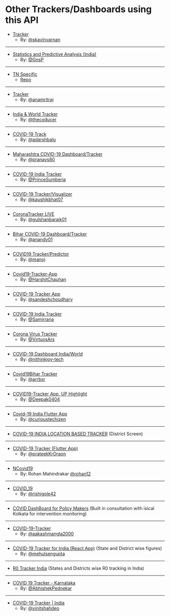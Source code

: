 # Other Trackers/Dashboards using this API

- [Tracker](https://covidstat.info/)
    - By: [@skavinvarnan ](https://github.com/skavinvarnan)

---

- [Statistics and Predictive Analysis (India)](https://gnsp.in/covid19/)
    - By: [@GnsP](https://github.com/GnsP)

---

- [TN Specific](https://covid19trackerbk.netlify.app/) 
    - [Repo](https://github.com/dynamicbalaji/covid19-tracker)

---

- [Tracker](https://livecovid.in/)
    - By: [@anamritraj ](https://github.com/anamritraj/livecovid.in-webapp)

---

- [India & World Tracker](http://tcovid19.herokuapp.com/)
    - By: [@thecoducer](https://github.com/thecoducer)

---

- [COVID-19 Track](http://github.com/adarshbalu/covid_track/)
    - By: [@adarshbalu](https://github.com/adarshbalu)

---

- [Maharashtra COVID-19 Dashboard/Tracker](http://covid.pranavsheth.com/)
    - By: [@pranavs80](https://github.com/pranavs80)

---

- [COVID-19 India Tracker](https://covidindiatracker.netlify.app/)
    - By: [@PrinceSumberia](https://github.com/PrinceSumberia)

---

- [COVID-19 Tracker/Visualizer](https://coronago.cf/)
    - By: [@kaushikbhat07](https://github.com/kaushikbhat07)

---

- [CoronaTracker LIVE](https://coronatrackerlive.herokuapp.com/)
    - By: [@gulshanbaraik01](https://github.com/gulshanbaraik01)

---

- [Bihar COVID-19 Dashboard/Tracker](https://coronainbihar.github.io/)
    - By: [@anandv01](https://github.com/anandv01)

---

- [COVID19 Tracker/Predictor](https://track-covid-19ind.herokuapp.com/)
    - By: [@manoj](https://github.com/ManojNallusamy)

---

- [Covid19-Tracker-App](https://harshitchauhan.github.io/Covid19-Tracker-App/)
    - By: [@HarshitChauhan](https://github.com/HarshitChauhan)

---

- [COVID-19 Tracker App](https://corona-india.live/)
    - By: [@sandeshchoudhary](https://github.com/sandeshchoudhary)

---

- [COVID-19 India Tracker](https://covid19indiaa.000webhostapp.com)
    - By: [@Samirrana](https://github.com/samirrana1011)

---

- [Corona Virus Tracker](https://virtuosars.github.io/CovidLive)
    - By: [@VirtuosArs](https://github.com/VirtuosArs)

---

- [COVID-19 Dashboard India/World](https://nkjcovid19.herokuapp.com/india)
    - By: [@nithinkjoy-tech](https://github.com/nithinkjoy-tech)

---

- [Covid19Bihar Tracker](https://covid19bihar.github.io/)
    - By: [@arrbxr](https://github.com/arrbxr)

---

- [COVID19-Tracker App, UP Highlight](https://www.covid19-tracker.in/)
    - By: [@Deepak0404](https://github.com/Deepak0404)

---

- [Covid-19 India Flutter App](https://github.com/curioustechizen/covid19india-flutter)
    - By: [@curioustechizen](https://github.com/curioustechizen)

---

- [COVID-19 INDIA LOCATION BASED TRACKER](https://covid2.in) (District Screen)

---

- [COVID-19 Tracker (Flutter App)](https://github.com/prateekKrOraon/covid19_tracker)
    - By: [@prateekKrOraon](https://github.com/prateekKrOraon)

---

- [NCovid19](http://covid.softycom.in)
    - By: Rohan Mahindrakar [@rohan12](https://github.com/ROHAN12)
    
---

- [COVID_19](https://web2.eu5.org)
    - By: [@rishigole42](https://github.com/rishigole42/)

---

- [COVID DashBoard for Policy Makers](https://covid19kol.herokuapp.com/) (Built in consultation with isical Kolkata for intervention monitoring)

---

- [COVID-19-Tracker](https://aakashmangla2000.github.io/Covid-19-India-Website/)
    - By: [@aakashmangla2000](https://github.com/Aakashmangla2000)

---

- [COVID-19 Tracker for India (React App)](https://covid19indiastatus-da4dc.web.app) (State and District wise figures)
    - By: [@mehulsengupta](https://github.com/mehulsengupta/)

---
    
- [R0 Tracker India](https://www.nidhigupta.live/rtcovid) (States and Districts wise R0 tracking in India)

---

- [COVID 19 Tracker - Karnataka](https://kar.covid19-info.website/)
    - By: [@AbhishekPednekar](https://github.com/AbhishekPednekar84)

---

- [COVID-19 Tracker | India](https://indiafightscorona.netlify.app/)
    - By: [@vinitshahdeo](https://github.com/vinitshahdeo)
